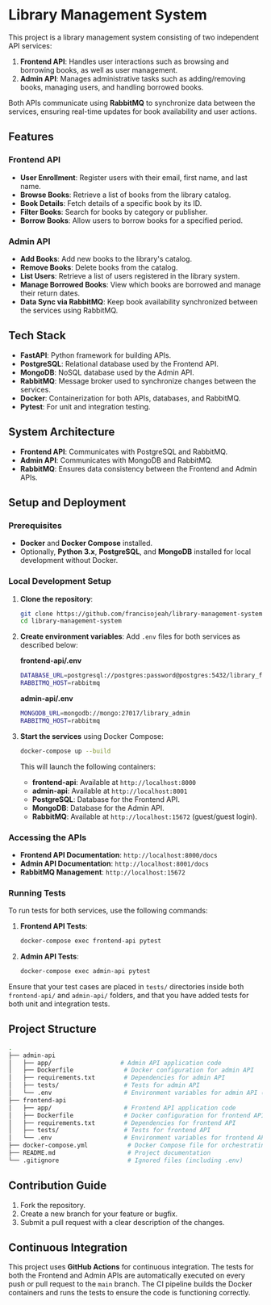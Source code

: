# Library Management System

This project is a library management system consisting of two independent API services:
1. **Frontend API**: Handles user interactions such as browsing and borrowing books, as well as user management.
2. **Admin API**: Manages administrative tasks such as adding/removing books, managing users, and handling borrowed books.

Both APIs communicate using **RabbitMQ** to synchronize data between the services, ensuring real-time updates for book availability and user actions.

## Features

### Frontend API
- **User Enrollment**: Register users with their email, first name, and last name.
- **Browse Books**: Retrieve a list of books from the library catalog.
- **Book Details**: Fetch details of a specific book by its ID.
- **Filter Books**: Search for books by category or publisher.
- **Borrow Books**: Allow users to borrow books for a specified period.

### Admin API
- **Add Books**: Add new books to the library's catalog.
- **Remove Books**: Delete books from the catalog.
- **List Users**: Retrieve a list of users registered in the library system.
- **Manage Borrowed Books**: View which books are borrowed and manage their return dates.
- **Data Sync via RabbitMQ**: Keep book availability synchronized between the services using RabbitMQ.

## Tech Stack
- **FastAPI**: Python framework for building APIs.
- **PostgreSQL**: Relational database used by the Frontend API.
- **MongoDB**: NoSQL database used by the Admin API.
- **RabbitMQ**: Message broker used to synchronize changes between the services.
- **Docker**: Containerization for both APIs, databases, and RabbitMQ.
- **Pytest**: For unit and integration testing.

## System Architecture
- **Frontend API**: Communicates with PostgreSQL and RabbitMQ.
- **Admin API**: Communicates with MongoDB and RabbitMQ.
- **RabbitMQ**: Ensures data consistency between the Frontend and Admin APIs.

## Setup and Deployment

### Prerequisites
- **Docker** and **Docker Compose** installed.
- Optionally, **Python 3.x**, **PostgreSQL**, and **MongoDB** installed for local development without Docker.

### Local Development Setup

1. **Clone the repository**:
   ```bash
   git clone https://github.com/francisojeah/library-management-system.git
   cd library-management-system
   ```

2. **Create environment variables**:
   Add `.env` files for both services as described below:

   **frontend-api/.env**
   ```bash
   DATABASE_URL=postgresql://postgres:password@postgres:5432/library_frontend
   RABBITMQ_HOST=rabbitmq
   ```

   **admin-api/.env**
   ```bash
   MONGODB_URL=mongodb://mongo:27017/library_admin
   RABBITMQ_HOST=rabbitmq
   ```

3. **Start the services** using Docker Compose:
   ```bash
   docker-compose up --build
   ```

   This will launch the following containers:
   - **frontend-api**: Available at `http://localhost:8000`
   - **admin-api**: Available at `http://localhost:8001`
   - **PostgreSQL**: Database for the Frontend API.
   - **MongoDB**: Database for the Admin API.
   - **RabbitMQ**: Available at `http://localhost:15672` (guest/guest login).

### Accessing the APIs
- **Frontend API Documentation**: `http://localhost:8000/docs`
- **Admin API Documentation**: `http://localhost:8001/docs`
- **RabbitMQ Management**: `http://localhost:15672`

### Running Tests
To run tests for both services, use the following commands:

1. **Frontend API Tests**:
   ```bash
   docker-compose exec frontend-api pytest
   ```

2. **Admin API Tests**:
   ```bash
   docker-compose exec admin-api pytest
   ```

Ensure that your test cases are placed in `tests/` directories inside both `frontend-api/` and `admin-api/` folders, and that you have added tests for both unit and integration tests.

## Project Structure

```bash
.
├── admin-api
│   ├── app/                   # Admin API application code
│   ├── Dockerfile              # Docker configuration for admin API
│   ├── requirements.txt        # Dependencies for admin API
│   ├── tests/                  # Tests for admin API
│   └── .env                    # Environment variables for admin API (not included in repo)
├── frontend-api
│   ├── app/                    # Frontend API application code
│   ├── Dockerfile              # Docker configuration for frontend API
│   ├── requirements.txt        # Dependencies for frontend API
│   ├── tests/                  # Tests for frontend API
│   └── .env                    # Environment variables for frontend API (not included in repo)
├── docker-compose.yml           # Docker Compose file for orchestrating services
├── README.md                    # Project documentation
└── .gitignore                   # Ignored files (including .env)
```

## Contribution Guide
1. Fork the repository.
2. Create a new branch for your feature or bugfix.
3. Submit a pull request with a clear description of the changes.

## Continuous Integration

This project uses **GitHub Actions** for continuous integration. The tests for both the Frontend and Admin APIs are automatically executed on every push or pull request to the `main` branch. The CI pipeline builds the Docker containers and runs the tests to ensure the code is functioning correctly.

